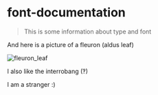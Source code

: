 # font-documentation
> This is some information about type and font

And here is a picture of a fleuron (aldus leaf)

![fleuron_leaf](https://user-images.githubusercontent.com/74778420/109500108-1327f180-7a96-11eb-925c-36e28a3b7213.png)

I also like the interrobang (‽)

I am a stranger :)
